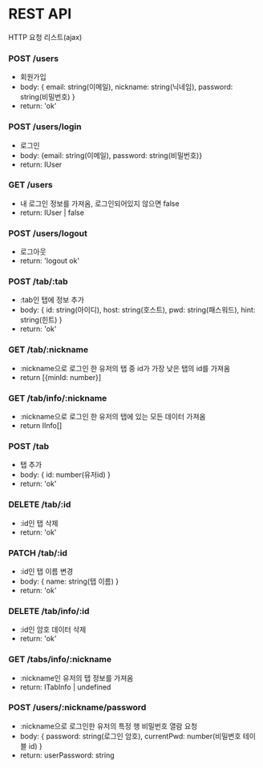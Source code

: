 # REST API

HTTP 요청 리스트(ajax)

### POST /users

- 회원가입
- body: { email: string(이메일), nickname: string(닉네임), password: string(비밀번호) }
- return: 'ok'

### POST /users/login

- 로그인
- body: {email: string(이메일), password: string(비밀번호)}
- return: IUser

### GET /users

- 내 로그인 정보를 가져옴, 로그인되어있지 않으면 false
- return: IUser | false

### POST /users/logout

- 로그아웃
- return: 'logout ok'

### POST /tab/:tab

- :tab인 탭에 정보 추가
- body: { id: string(아이디), host: string(호스트), pwd: string(패스워드), hint: string(힌트) }
- return: 'ok'

### GET /tab/:nickname

- :nickname으로 로그인 한 유저의 탭 중 id가 가장 낮은 탭의 id를 가져옴
- return [{minId: number}]

### GET /tab/info/:nickname

- :nickname으로 로그인 한 유저의 탭에 있는 모든 데이터 가져옴
- return IInfo[]

### POST /tab

- 탭 추가
- body: { id: number(유저id) }
- return: 'ok'

### DELETE /tab/:id

- :id인 탭 삭제
- return: 'ok'

### PATCH /tab/:id

- :id인 탭 이름 변경
- body: { name: string(탭 이름) }
- return: 'ok'

### DELETE /tab/info/:id

- :id인 암호 데이터 삭제
- return: 'ok'

### GET /tabs/info/:nickname

- :nickname인 유저의 탭 정보를 가져옴
- return: ITabInfo | undefined

### POST /users/:nickname/password

- :nickname으로 로그인한 유저의 특정 행 비밀번호 열람 요청
- body: { password: string(로그인 암호), currentPwd: number(비밀번호 테이블 id) }
- return: userPassword: string
